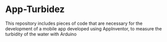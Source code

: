 # App-Turbidez
This repository includes pieces of code that are necessary for the development of a mobile app developed using AppInventor, to measure the turbidity of the water with Arduino
